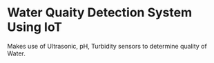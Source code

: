 # Water Quaity Detection System Using IoT
 
Makes use of Ultrasonic, pH, Turbidity sensors to determine quality of Water.
